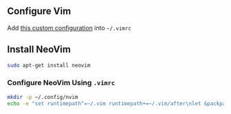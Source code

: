## Configure Vim

Add [this custom configuration](.vimrc) into `~/.vimrc`

## Install NeoVim
    
```sh
sudo apt-get install neovim
```

### Configure NeoVim Using `.vimrc`

```sh
mkdir -p ~/.config/nvim
echo -e "set runtimepath^=~/.vim runtimepath+=~/.vim/after\nlet &packpath = &runtimepath\nsource ~/.vimrc" > ~/.config/nvim/init.vim
```